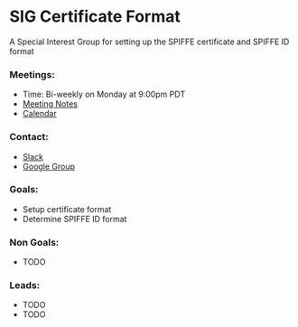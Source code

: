 # SIG Certificate Format

A Special Interest Group for setting up the SPIFFE certificate
and SPIFFE ID format


### Meetings:
* Time: Bi-weekly on Monday at 9:00pm PDT
* [Meeting Notes](https://docs.google.com/document/d/1YaUwEbP9Vs22oTsuy79pd7IYfIMZL5ZwCYRa8GTewRo/)
* [Calendar](https://calendar.google.com/calendar/todo)

### Contact:
* [Slack](https://spiffe.slack.com/messages/sig-cert-format/)
* [Google Group](https://groups.google.com/a/spiffe.io/forum/#!forum/sig-cert-format)

### Goals:
* Setup certificate format
* Determine SPIFFE ID format

### Non Goals:
* TODO

### Leads:
* TODO
* TODO
